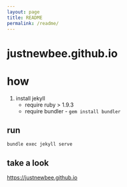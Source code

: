```yaml
---
layout: page
title: README
permalink: /readme/
---
```


justnewbee.github.io
====================

# how

1. install jekyll
	* require ruby > 1.9.3
	* require bundler - `gem install bundler`

## run

```
bundle exec jekyll serve
```

## take a look

<https://justnewbee.github.io>